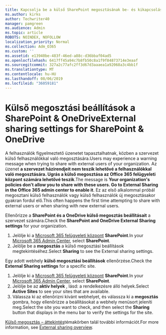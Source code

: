 ```yaml
---
title: Kapcsolja be a külső SharePoint megosztásának be- és kikapcsolása
ms.author: kirks
author: Techwriter40
manager: pamgreen
ms.audience: Admin
ms.topic: article
ROBOTS: NOINDEX, NOFOLLOW
localization_priority: Normal
ms.collection: Adm_O365
ms.custom: ''
ms.assetid: e13940be-483f-46ed-a88c-d36bbaf04ad5
ms.openlocfilehash: 6417ff45a94c7b8fb50c8a1f9f84873714e3eaaf
ms.sourcegitcommit: 327a2c77afc2ff3d67d3aaaea1a92068a3c4bb1f
ms.translationtype: MT
ms.contentlocale: hu-HU
ms.lasthandoff: 08/06/2019
ms.locfileid: "36059181"
---
```

# <a name="external-sharing-settings-for-sharepoint--onedrive"></a><span data-ttu-id="d341a-102">Külső megosztási beállítások a SharePoint & OneDrive</span><span class="sxs-lookup"><span data-stu-id="d341a-102">External sharing settings for SharePoint & OneDrive</span></span>

<span data-ttu-id="d341a-103">A felhasználók figyelmeztető üzenetet tapasztalhatnak, közben a szervezet külső felhasználókkal való megosztására.</span><span class="sxs-lookup"><span data-stu-id="d341a-103">Users may experience a warning message when trying to share with external users of your organization.</span></span> <span data-ttu-id="d341a-104">Az üzenet **a szervezet házirendjeit nem teszik lehetővé a felhasználókkal való megosztására. Ugrás a külső megosztása az Office 365 felügyeleti központ számára lehetővé teszik**.</span><span class="sxs-lookup"><span data-stu-id="d341a-104">The message is **Your organization's policies don't allow you to share with these users. Go to External Sharing in the Office 365 admin center to enable it**.</span></span> <span data-ttu-id="d341a-105">Ez az első alkalommal próbál megosztani külső felhasználók vagy külső felhasználók új megosztásakor gyakran fordul elő.</span><span class="sxs-lookup"><span data-stu-id="d341a-105">This often happens the first time attempting to share with external users or when sharing with new external users.</span></span>

<span data-ttu-id="d341a-106">Ellenőrizze a **SharePoint és a OneDrive külső megosztás beállításait** a szervezet számára.</span><span class="sxs-lookup"><span data-stu-id="d341a-106">Check the **SharePoint and OneDrive External Sharing settings** for your organization.</span></span>

1. <span data-ttu-id="d341a-107">Jelölje ki a [Microsoft 365 felügyeleti központ](https://admin.microsoft.com/AdminPortal/Home#/homepage">https://admin.microsoft.com/) **SharePoint**.</span><span class="sxs-lookup"><span data-stu-id="d341a-107">In your [Microsoft 365 Admin Center](https://admin.microsoft.com/AdminPortal/Home#/homepage">https://admin.microsoft.com/), select **SharePoint**.</span></span>
3. <span data-ttu-id="d341a-108">Jelölje be a **megosztás** a külső megosztási beállítások megtekintéséhez.</span><span class="sxs-lookup"><span data-stu-id="d341a-108">Select **Sharing** to see the External sharing settings.</span></span>

<span data-ttu-id="d341a-109">Egy adott webhely **külső megosztási beállítások** ellenőrzése.</span><span class="sxs-lookup"><span data-stu-id="d341a-109">Check the **External Sharing settings** for a specific site.</span></span>

1. <span data-ttu-id="d341a-110">Jelölje ki a [Microsoft 365 felügyeleti központ](https://admin.microsoft.com/AdminPortal/Home#/homepage">https://admin.microsoft.com/) **SharePoint**.</span><span class="sxs-lookup"><span data-stu-id="d341a-110">In your [Microsoft 365 Admin Center](https://admin.microsoft.com/AdminPortal/Home#/homepage">https://admin.microsoft.com/), select **SharePoint**.</span></span>
2. <span data-ttu-id="d341a-111">Jelölje be az **aktív helyek** , lásd: a rendelkezésre álló helyek.</span><span class="sxs-lookup"><span data-stu-id="d341a-111">Select **Active Sites** to see your sites that are available.</span></span>
3. <span data-ttu-id="d341a-112">Válassza ki az ellenőrizni kívánt webhelyet, és válassza ki a **megosztás** gombra, hogy ellenőrizze a beállításokat a webhely menüsort jeleníti meg.</span><span class="sxs-lookup"><span data-stu-id="d341a-112">Select the site you want to check, and then select the **Sharing** button that displays in the menu bar to verify the settings for the site.</span></span>

<span data-ttu-id="d341a-113">[Külső megosztás – áttekintés](https://docs.microsoft.com/sharepoint/external-sharing-overview)témakörben talál további információt.</span><span class="sxs-lookup"><span data-stu-id="d341a-113">For more information, see [External sharing overview](https://docs.microsoft.com/sharepoint/external-sharing-overview).</span></span>